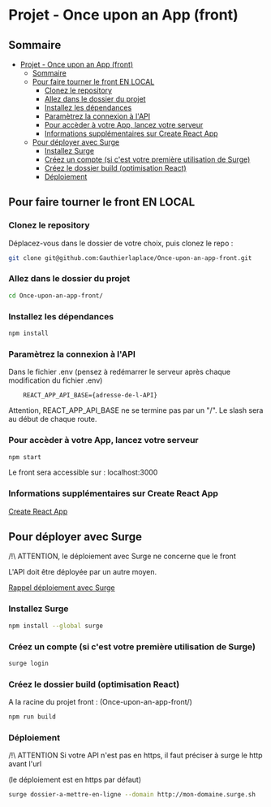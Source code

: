 # Projet - Once upon an App (front)

## Sommaire

- [Projet - Once upon an App (front)](#projet---once-upon-an-app-front)
  - [Sommaire](#sommaire)
  - [Pour faire tourner le front EN LOCAL](#pour-faire-tourner-le-front-en-local)
    - [Clonez le repository](#clonez-le-repository)
    - [Allez dans le dossier du projet](#allez-dans-le-dossier-du-projet)
    - [Installez les dépendances](#installez-les-dépendances)
    - [Paramètrez la connexion à l'API](#paramètrez-la-connexion-à-lapi)
    - [Pour accèder à votre App, lancez votre serveur](#pour-accèder-à-votre-app-lancez-votre-serveur)
    - [Informations supplémentaires sur Create React App](#informations-supplémentaires-sur-create-react-app)
  - [Pour déployer avec Surge](#pour-déployer-avec-surge)
    - [Installez Surge](#installez-surge)
    - [Créez un compte (si c'est votre première utilisation de Surge)](#créez-un-compte-si-cest-votre-première-utilisation-de-surge)
    - [Créez le dossier build (optimisation React)](#créez-le-dossier-build-optimisation-react)
    - [Déploiement](#déploiement)

## Pour faire tourner le front EN LOCAL

### Clonez le repository

Déplacez-vous dans le dossier de votre choix, puis clonez le repo :

```bash
git clone git@github.com:Gauthierlaplace/Once-upon-an-app-front.git
```

### Allez dans le dossier du projet

```bash
cd Once-upon-an-app-front/
```

### Installez les dépendances  

```bash
npm install
```

### Paramètrez la connexion à l'API

Dans le fichier .env (pensez à redémarrer le serveur après chaque modification du fichier .env)

```env
    REACT_APP_API_BASE={adresse-de-l-API}
```

Attention, REACT_APP_API_BASE ne se termine pas par un "/".
Le slash sera au début de chaque route.

### Pour accèder à votre App, lancez votre serveur

```bash
npm start
```

Le front sera accessible sur : localhost:3000

### Informations supplémentaires sur Create React App

[Create React App](https://github.com/facebook/create-react-app)

## Pour déployer avec Surge

/!\ ATTENTION, le déploiement avec Surge ne concerne que le front

L'API doit être déployée par un autre moyen.

[Rappel déploiement avec Surge](https://kourou.oclock.io/ressources/fiche-recap/mettre-en-production-sur-surge/#anchor-m%c3%a9ga-bonus)

### Installez Surge

```bash
npm install --global surge
```

### Créez un compte (si c'est votre première utilisation de Surge)

```bash
surge login
```

### Créez le dossier build (optimisation React)

A la racine du projet front : (Once-upon-an-app-front/)

```bash
npm run build
```

### Déploiement

/!\ ATTENTION Si votre API n'est pas en https, il faut préciser à surge le http avant l'url 

(le déploiement est en https par défaut)

```bash
surge dossier-a-mettre-en-ligne --domain http://mon-domaine.surge.sh
```
